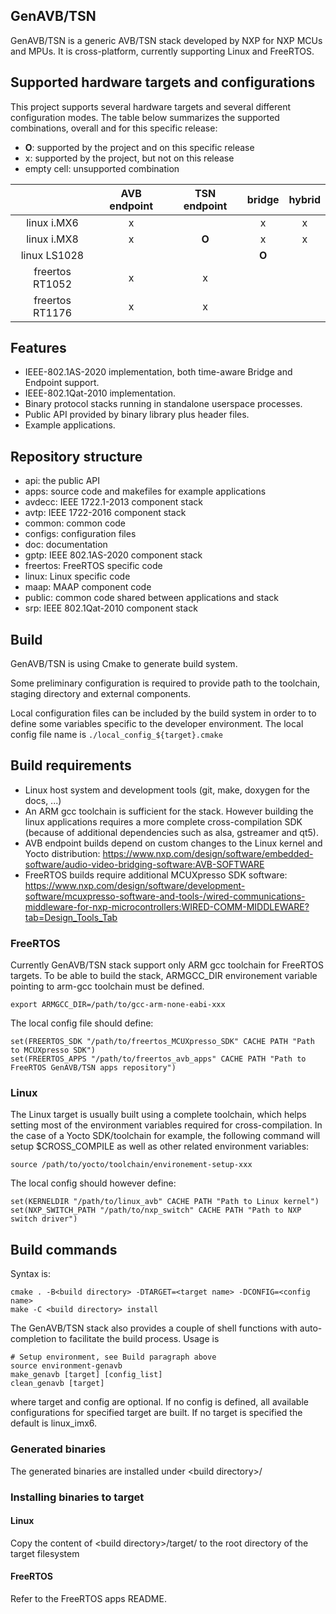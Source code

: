 GenAVB/TSN
----------
GenAVB/TSN is a generic AVB/TSN stack developed by NXP for NXP MCUs and MPUs.
It is cross-platform, currently supporting Linux and FreeRTOS.


Supported hardware targets and configurations
---------------------------------------------
This project supports several hardware targets and several different
configuration modes. The table below summarizes the supported combinations,
overall and for this specific release:
- **O**: supported by the project and on this specific release
- x: supported by the project, but not on this release
- empty cell: unsupported combination

|                 | AVB endpoint | TSN endpoint | bridge | hybrid |
| :-------------: | :----------: | :----------: | :----: | :----: |
| linux i.MX6     |      x       |              |    x   |    x   |
| linux i.MX8     |      x       |    **O**     |    x   |    x   |
| linux LS1028    |              |              |  **O** |        |
| freertos RT1052 |      x       |      x       |        |        |
| freertos RT1176 |      x       |      x       |        |        |


Features
--------
- IEEE-802.1AS-2020 implementation, both time-aware Bridge and Endpoint support.
- IEEE-802.1Qat-2010 implementation.
- Binary protocol stacks running in standalone userspace processes.
- Public API provided by binary library plus header files.
- Example applications.


Repository structure
--------------------
- api:      the public API
- apps:     source code and makefiles for example applications
- avdecc:   IEEE 1722.1-2013 component stack
- avtp:     IEEE 1722-2016 component stack
- common:   common code
- configs:  configuration files
- doc:      documentation
- gptp:     IEEE 802.1AS-2020 component stack
- freertos: FreeRTOS specific code
- linux:    Linux specific code
- maap:     MAAP component code
- public:   common code shared between applications and stack
- srp:      IEEE 802.1Qat-2010 component stack


Build
-----
GenAVB/TSN is using Cmake to generate build system.

Some preliminary configuration is required to provide path to the toolchain,
staging directory and external components.

Local configuration files can be included by the build system in order to
to define some variables specific to the developer environment.
The local config file name is `./local_config_${target}.cmake`


Build requirements
------------------
- Linux host system and development tools (git, make, doxygen for the docs, ...)
- An ARM gcc toolchain is sufficient for the stack. However building the linux
applications requires a more complete cross-compilation SDK (because of
additional dependencies such as alsa, gstreamer and qt5).
- AVB endpoint builds depend on custom changes to the Linux kernel and Yocto distribution: https://www.nxp.com/design/software/embedded-software/audio-video-bridging-software:AVB-SOFTWARE
- FreeRTOS builds require additional MCUXpresso SDK software: https://www.nxp.com/design/software/development-software/mcuxpresso-software-and-tools-/wired-communications-middleware-for-nxp-microcontrollers:WIRED-COMM-MIDDLEWARE?tab=Design_Tools_Tab

### FreeRTOS
Currently GenAVB/TSN stack support only ARM gcc toolchain for FreeRTOS targets.
To be able to build the stack, ARMGCC_DIR environement variable pointing
to arm-gcc toolchain must be defined.
```
export ARMGCC_DIR=/path/to/gcc-arm-none-eabi-xxx
```

The local config file should define:
```
set(FREERTOS_SDK "/path/to/freertos_MCUXpresso_SDK" CACHE PATH "Path to MCUXpresso SDK")
set(FREERTOS_APPS "/path/to/freertos_avb_apps" CACHE PATH "Path to FreeRTOS GenAVB/TSN apps repository")
```

### Linux
The Linux target is usually built using a complete toolchain, which helps
setting most of the environment variables required for cross-compilation.
In the case of a Yocto SDK/toolchain for example, the following command will
setup $CROSS_COMPILE as well as other related environment variables:

```
source /path/to/yocto/toolchain/environement-setup-xxx
```

The local config should however define:
```
set(KERNELDIR "/path/to/linux_avb" CACHE PATH "Path to Linux kernel")
set(NXP_SWITCH_PATH "/path/to/nxp_switch" CACHE PATH "Path to NXP switch driver")
```


Build commands
--------------
Syntax is:
```
cmake . -B<build directory> -DTARGET=<target name> -DCONFIG=<config name>
make -C <build directory> install
```

The GenAVB/TSN stack also provides a couple of shell functions with
auto-completion to facilitate the build process.
Usage is
```
# Setup environment, see Build paragraph above
source environment-genavb
make_genavb [target] [config_list]
clean_genavb [target]
```
where target and config are optional. If no config is defined, all available
configurations for specified target are built. If no target is specified the default
is linux_imx6.

### Generated binaries
The generated binaries are installed under \<build directory\>/

### Installing binaries to target

#### Linux
Copy the content of \<build directory\>/target/ to the root directory of the target filesystem

#### FreeRTOS
Refer to the FreeRTOS apps README.

